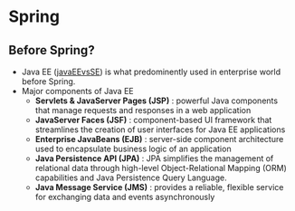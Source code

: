 # Spring

## Before Spring?

- Java EE ([javaEEvsSE](https://github.com/akin-a/java/blob/main/fundamentals/JavaSEvsEE.md)) is what predominently used in enterprise world before Spring.
- Major components of Java EE
   - **Servlets & JavaServer Pages (JSP)** : powerful Java components that manage requests and responses in a web application
   - **JavaServer Faces (JSF)** : component-based UI framework that streamlines the creation of user interfaces for Java EE applications
   - **Enterprise JavaBeans (EJB)** : server-side component architecture used to encapsulate business logic of an application
   - **Java Persistence API (JPA)** : JPA simplifies the management of relational data through high-level Object-Relational Mapping (ORM) capabilities and Java Persistence Query Language.
   - **Java Message Service (JMS)** : provides a reliable, flexible service for exchanging data and events asynchronously

